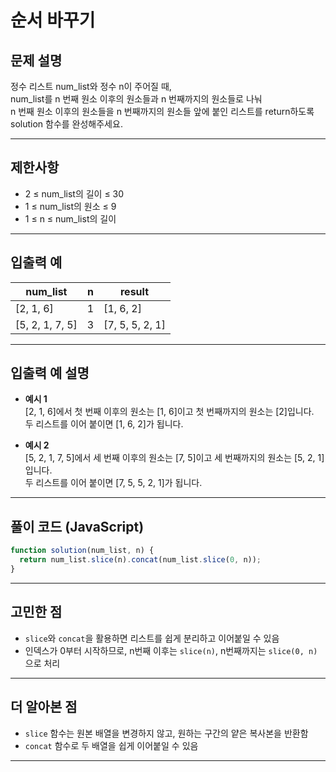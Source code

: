 # 순서 바꾸기

## 문제 설명

정수 리스트 num_list와 정수 n이 주어질 때,  
num_list를 n 번째 원소 이후의 원소들과 n 번째까지의 원소들로 나눠  
n 번째 원소 이후의 원소들을 n 번째까지의 원소들 앞에 붙인 리스트를 return하도록 solution 함수를 완성해주세요.

---

## 제한사항

- 2 ≤ num_list의 길이 ≤ 30
- 1 ≤ num_list의 원소 ≤ 9
- 1 ≤ n ≤ num_list의 길이

---

## 입출력 예

| num_list        | n   | result          |
| --------------- | --- | --------------- |
| [2, 1, 6]       | 1   | [1, 6, 2]       |
| [5, 2, 1, 7, 5] | 3   | [7, 5, 5, 2, 1] |

---

## 입출력 예 설명

- **예시 1**  
  [2, 1, 6]에서 첫 번째 이후의 원소는 [1, 6]이고 첫 번째까지의 원소는 [2]입니다.  
  두 리스트를 이어 붙이면 [1, 6, 2]가 됩니다.

- **예시 2**  
  [5, 2, 1, 7, 5]에서 세 번째 이후의 원소는 [7, 5]이고 세 번째까지의 원소는 [5, 2, 1]입니다.  
  두 리스트를 이어 붙이면 [7, 5, 5, 2, 1]가 됩니다.

---

## 풀이 코드 (JavaScript)

```javascript
function solution(num_list, n) {
  return num_list.slice(n).concat(num_list.slice(0, n));
}
```

---

## 고민한 점

- `slice`와 `concat`을 활용하면 리스트를 쉽게 분리하고 이어붙일 수 있음
- 인덱스가 0부터 시작하므로, n번째 이후는 `slice(n)`, n번째까지는 `slice(0, n)`으로 처리

---

## 더 알아본 점

- `slice` 함수는 원본 배열을 변경하지 않고, 원하는 구간의 얕은 복사본을 반환함
- `concat` 함수로 두 배열을 쉽게 이어붙일 수 있음

---
